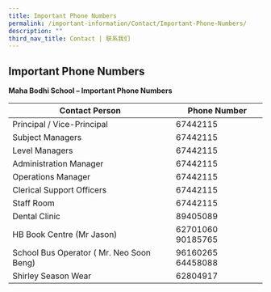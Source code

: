 ```yaml
---
title: Important Phone Numbers
permalink: /important-information/Contact/Important-Phone-Numbers/
description: ""
third_nav_title: Contact | 联系我们
---
```

## Important Phone Numbers

**Maha Bodhi School – Important Phone Numbers**

| Contact Person                           | Phone Number       |
|------------------------------------------|--------------------|
| Principal / Vice-Principal               | 67442115           |
| Subject Managers                         | 67442115           |
| Level Managers                           | 67442115           |
| Administration Manager                   | 67442115           |
| Operations Manager                       | 67442115           |
| Clerical Support Officers                | 67442115           |
| Staff Room                               | 67442115           |
| Dental Clinic                            | 89405089           |
| HB Book Centre (Mr Jason)                | 62701060  90185765 |
| School Bus Operator ( Mr. Neo Soon Beng) | 96160265 64458088  |
| Shirley Season Wear                      | 62804917           |